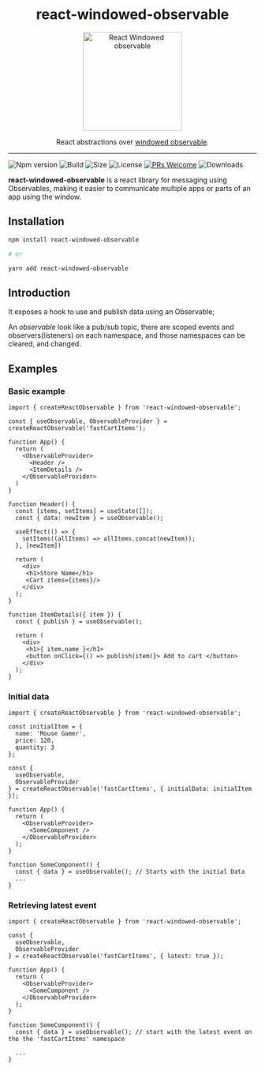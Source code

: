<div align="center">
  <h1>react-windowed-observable</h1>

  <img
    width="200"
    height="auto"
    alt="React Windowed observable"
    src="https://res.cloudinary.com/daiqkausy/image/upload/v1596908628/react-windowed-observable.png"
  />

  <p>React abstractions over <a href="https://github.com/luistak/windowed-observable">windowed observable</a>.</p>
</div>
<hr />

![Npm version](https://img.shields.io/npm/v/react-windowed-observable)
![Build](https://img.shields.io/github/workflow/status/luistak/windowed-observable/CI/master)
![Size](https://img.shields.io/bundlephobia/minzip/react-windowed-observable)
![License](https://img.shields.io/npm/l/react-windowed-observable)
[![PRs Welcome](https://img.shields.io/badge/PRs-welcome-brightgreen.svg?style)](http://makeapullrequest.com)
![Downloads](https://img.shields.io/npm/dt/react-windowed-observable)

**react-windowed-observable** is a react library for messaging using Observables, making it easier to communicate multiple apps or parts of an app using the window.


## Installation
```sh
npm install react-windowed-observable

# or

yarn add react-windowed-observable
```

## Introduction

It exposes a hook to use and publish data using an Observable;

An *observable* look like a pub/sub topic, there are scoped events and observers(listeners) on each namespace, and those namespaces can be cleared, and changed.

## Examples

### Basic example
```tsx
import { createReactObservable } from 'react-windowed-observable';

const { useObservable, ObservableProvider } = createReactObservable('fastCartItems');

function App() {
  return (
    <ObservableProvider>
      <Header />
      <ItemDetails />
    </ObservableProvider>
  )
}

function Header() {
  const [items, setItems] = useState([]);
  const { data: newItem } = useObservable();

  useEffect(() => {
    setItems((allItems) => allItems.concat(newItem));
  }, [newItem])

  return (
    <div>
     <h1>Store Name</h1>
     <Cart items={items}/>
    </div>
  );
}

function ItemDetails({ item }) {
  const { publish } = useObservable();

  return (
    <div>
     <h1>{ item.name }</h1>
     <button onClick={() => publish(item)}> Add to cart </button>
    </div>
  );
}
```

### Initial data
```tsx
import { createReactObservable } from 'react-windowed-observable';

const initialItem = {
  name: 'Mouse Gamer',
  price: 120,
  quantity: 3
};

const {
  useObservable,
  ObservableProvider
} = createReactObservable('fastCartItems', { initialData: initialItem });

function App() {
  return (
    <ObservableProvider>
      <SomeComponent />
    </ObservableProvider>
  );
}

function SomeComponent() {
  const { data } = useObservable(); // Starts with the initial Data
  ...
}
```

### Retrieving latest event
```tsx
import { createReactObservable } from 'react-windowed-observable';

const {
  useObservable,
  ObservableProvider
} = createReactObservable('fastCartItems', { latest: true });

function App() {
  return (
    <ObservableProvider>
      <SomeComponent />
    </ObservableProvider>
  );
}

function SomeComponent() {
  const { data } = useObservable(); // start with the latest event on the the 'fastCartItems' namespace

  ...
}
```
